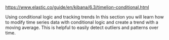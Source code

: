https://www.elastic.co/guide/en/kibana/6.3/timelion-conditional.html

Using conditional logic and tracking trends
In this section you will learn how to modify time series data with conditional
logic and create a trend with a moving average. This is helpful to easily detect
outliers and patterns over time.
